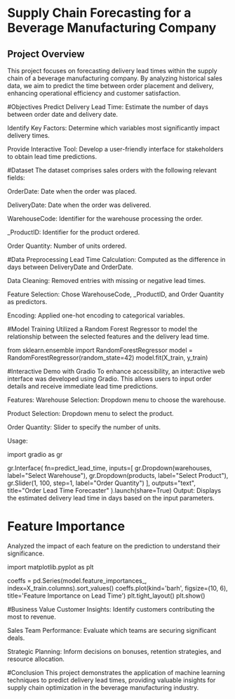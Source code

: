 # Supply Chain Forecasting for a Beverage Manufacturing Company
## Project Overview
This project focuses on forecasting delivery lead times within the supply chain of a beverage manufacturing company. By analyzing historical sales data, we aim to predict the time between order placement and delivery, enhancing operational efficiency and customer satisfaction.

#Objectives
Predict Delivery Lead Time: Estimate the number of days between order date and delivery date.

Identify Key Factors: Determine which variables most significantly impact delivery times.

Provide Interactive Tool: Develop a user-friendly interface for stakeholders to obtain lead time predictions.

#Dataset
The dataset comprises sales orders with the following relevant fields:

OrderDate: Date when the order was placed.

DeliveryDate: Date when the order was delivered.

WarehouseCode: Identifier for the warehouse processing the order.

_ProductID: Identifier for the product ordered.

Order Quantity: Number of units ordered.

#Data Preprocessing
Lead Time Calculation: Computed as the difference in days between DeliveryDate and OrderDate.

Data Cleaning: Removed entries with missing or negative lead times.

Feature Selection: Chose WarehouseCode, _ProductID, and Order Quantity as predictors.

Encoding: Applied one-hot encoding to categorical variables.

#Model Training
Utilized a Random Forest Regressor to model the relationship between the selected features and the delivery lead time.

from sklearn.ensemble import RandomForestRegressor
model = RandomForestRegressor(random_state=42)
model.fit(X_train, y_train)

#Interactive Demo with Gradio
To enhance accessibility, an interactive web interface was developed using Gradio. This allows users to input order details and receive immediate lead time predictions.

Features:
Warehouse Selection: Dropdown menu to choose the warehouse.

Product Selection: Dropdown menu to select the product.

Order Quantity: Slider to specify the number of units.

Usage:

import gradio as gr

gr.Interface(
    fn=predict_lead_time,
    inputs=[
        gr.Dropdown(warehouses, label="Select Warehouse"),
        gr.Dropdown(products, label="Select Product"),
        gr.Slider(1, 100, step=1, label="Order Quantity")
    ],
    outputs="text",
    title="Order Lead Time Forecaster"
).launch(share=True)
Output:
Displays the estimated delivery lead time in days based on the input parameters.

# Feature Importance
Analyzed the impact of each feature on the prediction to understand their significance.

import matplotlib.pyplot as plt

coeffs = pd.Series(model.feature_importances_, index=X_train.columns).sort_values()
coeffs.plot(kind='barh', figsize=(10, 6), title='Feature Importance on Lead Time')
plt.tight_layout()
plt.show()

#Business Value
Customer Insights: Identify customers contributing the most to revenue.

Sales Team Performance: Evaluate which teams are securing significant deals.

Strategic Planning: Inform decisions on bonuses, retention strategies, and resource allocation.

#Conclusion
This project demonstrates the application of machine learning techniques to predict delivery lead times, providing valuable insights for supply chain optimization in the beverage manufacturing industry.

